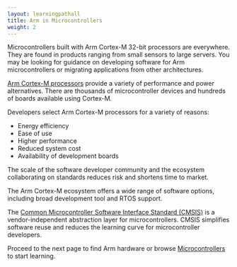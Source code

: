 ```yaml
---
layout: learningpathall
title: Arm in Microcontrollers
weight: 2
---
```


Microcontrollers built with Arm Cortex-M 32-bit processors are everywhere. They are found in products ranging from small sensors to large servers. You may be looking for guidance on developing software for Arm microcontrollers or migrating applications from other architectures. 

[Arm Cortex-M processors](https://www.arm.com/markets/iot) provide a variety of performance and power alternatives. There are thousands of microcontroller devices and hundreds of boards available using Cortex-M.

Developers select Arm Cortex-M processors for a variety of reasons:
- Energy efficiency
- Ease of use
- Higher performance
- Reduced system cost
- Availability of development boards

The scale of the software developer community and the ecosystem collaborating on standards reduces risk and shortens time to market.

The Arm Cortex-M ecosystem offers a wide range of software options, including broad development tool and RTOS support.

The [Common Microcontroller Software Interface Standard (CMSIS)](https://developer.arm.com/tools-and-software/embedded/cmsis) is a vendor-independent abstraction layer for microcontrollers. CMSIS simplifies software reuse and reduces the learning curve for microcontroller developers.

Proceed to the next page to find Arm hardware or browse [Microcontrollers](/learning-paths/microcontrollers/) to start learning.
